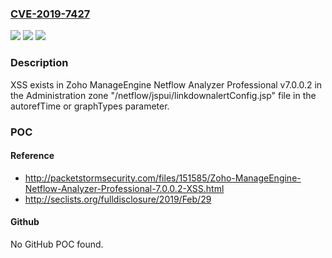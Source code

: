 ### [CVE-2019-7427](https://cve.mitre.org/cgi-bin/cvename.cgi?name=CVE-2019-7427)
![](https://img.shields.io/static/v1?label=Product&message=n%2Fa&color=blue)
![](https://img.shields.io/static/v1?label=Version&message=n%2Fa&color=blue)
![](https://img.shields.io/static/v1?label=Vulnerability&message=n%2Fa&color=brighgreen)

### Description

XSS exists in Zoho ManageEngine Netflow Analyzer Professional v7.0.0.2 in the Administration zone "/netflow/jspui/linkdownalertConfig.jsp" file in the autorefTime or graphTypes parameter.

### POC

#### Reference
- http://packetstormsecurity.com/files/151585/Zoho-ManageEngine-Netflow-Analyzer-Professional-7.0.0.2-XSS.html
- http://seclists.org/fulldisclosure/2019/Feb/29

#### Github
No GitHub POC found.

